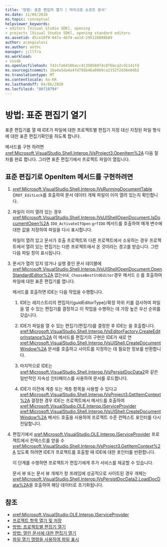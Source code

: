 ```yaml
---
title: '방법: 표준 편집자 열기 | 마이크로 소프트 문서'
ms.date: 11/04/2016
ms.topic: conceptual
helpviewer_keywords:
- editors [Visual Studio SDK], opening
- projects [Visual Studio SDK], opening standard editors
ms.assetid: d5ce10f9-047a-4b74-aa1d-295128898b89
author: acangialosi
ms.author: anthc
manager: jillfra
ms.workload:
- vssdk
ms.openlocfilehash: f42cfa64106acc41358568f4c8f6bca2cd1141fd
ms.sourcegitcommit: 16a4a5da4a4fd795b46a0869ca2152f2d36e6db2
ms.translationtype: MT
ms.contentlocale: ko-KR
ms.lasthandoff: 04/06/2020
ms.locfileid: "80710794"
---
```

# <a name="how-to-open-standard-editors"></a>방법: 표준 편집기 열기
표준 편집기를 열 때 IDE가 파일에 대한 프로젝트별 편집기 지정 대신 지정된 파일 형식에 대한 표준 편집기확인을 하도록 합니다.

 메서드를 구현 하려면 <xref:Microsoft.VisualStudio.Shell.Interop.IVsProject3.OpenItem%2A> 다음 절차를 완료 합니다. 그러면 표준 편집기에서 프로젝트 파일이 열립니다.

## <a name="to-implement-the-openitem-method-with-a-standard-editor"></a>표준 편집기로 OpenItem 메서드를 구현하려면

1. <xref:Microsoft.VisualStudio.Shell.Interop.IVsRunningDocumentTable> ()`RDT_EditLock`를 호출하여 문서 데이터 개체 파일이 이미 열려 있는지 확인합니다.

2. 파일이 이미 열려 있는 경우 <xref:Microsoft.VisualStudio.Shell.Interop.IVsUIShellOpenDocument.IsDocumentOpen%2A> `IDO_ActivateIfOpen` `grfIDO` 메서드를 호출하여 매개 변수에 대한 값을 지정하여 파일을 다시 표시합니다.

     파일이 열려 있고 문서가 호출 프로젝트와 다른 프로젝트에서 소유하는 경우 프로젝트에서 열려 있는 편집기는 다른 프로젝트에서 온 것이라는 경고를 받습니다. 그런 다음 파일 창이 표시됩니다.

3. 문서가 열려 있지 않거나 실행 중인 문서 테이블에 <xref:Microsoft.VisualStudio.Shell.Interop.IVsUIShellOpenDocument.OpenStandardEditor%2A> 없는`OSE_ChooseBestStdEditor`경우 메서드 () 를 호출하여 파일에 대한 표준 편집기를 엽니다.

     메서드를 호출하면 IDE는 다음 작업을 수행합니다.

    1. IDE는 레지스트리의 편집자/{guidEditorType}/확장 하위 키를 검사하여 파일을 열 수 있는 편집기를 결정하고 이 작업을 수행하는 데 가장 높은 우선 순위를 갖습니다.

    2. IDE가 파일을 열 수 있는 편집기(편집기)를 결정한 후 IDE는 을 호출합니다. <xref:Microsoft.VisualStudio.Shell.Interop.IVsEditorFactory.CreateEditorInstance%2A> 이 메서드를 편집기의 구현은 IDE가 새로 연 <xref:Microsoft.VisualStudio.Shell.Interop.IVsUIShell.CreateDocumentWindow%2A> 문서를 호출하고 사이트를 지정하는 데 필요한 정보를 반환합니다.

    3. 마지막으로 IDE는 <xref:Microsoft.VisualStudio.Shell.Interop.IVsPersistDocData2>와 같은 일반적인 지속성 인터페이스를 사용하여 문서를 로드합니다.

    4. IDE가 이전에 계층 또는 계층 항목을 사용할 수 있다고 <xref:Microsoft.VisualStudio.Shell.Interop.IVsProject3.GetItemContext%2A> 결정한 경우 IDE는 프로젝트에서 메서드를 호출하여 <xref:Microsoft.VisualStudio.OLE.Interop.IServiceProvider> <xref:Microsoft.VisualStudio.Shell.Interop.IVsUIShell.CreateDocumentWindow%2A> 메서드 호출을 사용하여 프로젝트 수준 컨텍스트 포인터를 다시 전달합니다.

4. 편집기에서 <xref:Microsoft.VisualStudio.OLE.Interop.IServiceProvider> 프로젝트에서 컨텍스트를 얻을 수 <xref:Microsoft.VisualStudio.Shell.Interop.IVsProject3.GetItemContext%2A> 있도록 하려면 IDE가 프로젝트를 호출할 때 IDE에 대한 포인터를 반환합니다.

     이 단계를 수행하면 프로젝트가 편집기에게 추가 서비스를 제공할 수 있습니다.

     문서 뷰 또는 문서 뷰 개체가 창 프레임에 성공적으로 사이트된 경우 개체는 <xref:Microsoft.VisualStudio.Shell.Interop.IVsPersistDocData2.LoadDocData%2A>을 호출하여 해당 데이터로 초기화됩니다.

## <a name="see-also"></a>참조
- <xref:Microsoft.VisualStudio.OLE.Interop.IServiceProvider>
- [프로젝트 항목 열기 및 저장](../extensibility/internals/opening-and-saving-project-items.md)
- [방법: 프로젝트별 편집기 열기](../extensibility/how-to-open-project-specific-editors.md)
- [방법: 열린 문서에 대한 편집기 열기](../extensibility/how-to-open-editors-for-open-documents.md)
- [파일 열기 명령을 사용하여 파일 표시](../extensibility/internals/displaying-files-by-using-the-open-file-command.md)
